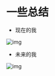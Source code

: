 # 一些总结

- 现在的我

![img](https://gitee.com/PENG_YUE/myImg/raw/master/uPic/3yvvJp.png)

- 未来的我

![img](https://gitee.com/PENG_YUE/myImg/raw/master/uPic/anJcIy.png)

